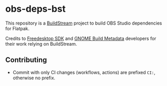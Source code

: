 # obs-deps-bst

This repository is a [BuildStream](https://buildstream.build/) project to build OBS Studio dependencies for Flatpak.

Credits to [Freedesktop SDK](https://gitlab.com/freedesktop-sdk/freedesktop-sdk) and [GNOME Build Metadata](https://gitlab.gnome.org/GNOME/gnome-build-meta/) developers for their work relying on BuildStream.

## Contributing

- Commit with only CI changes (workflows, actions) are prefixed `CI:`, otherwise no prefix.
